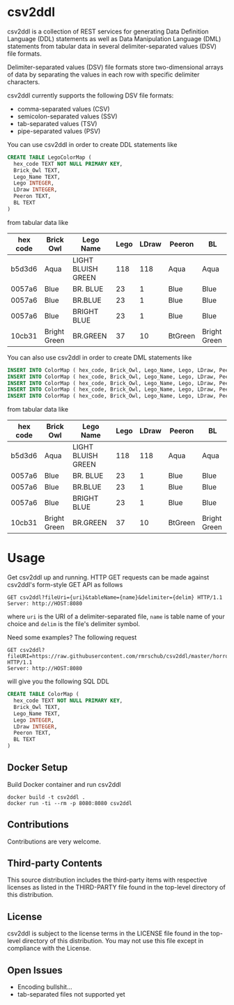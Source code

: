 # csv2ddl
csv2ddl is a collection of REST services for generating Data Definition Language (DDL) statements as well as Data Manipulation Language (DML) statements from tabular data in several delimiter-separated values (DSV) file formats. 

Delimiter-separated values (DSV) file formats store two-dimensional arrays of data by separating the values in each row with specific delimiter characters. 

csv2ddl currently supports the following DSV file formats:
* comma-separated values (CSV)
* semicolon-separated values (SSV)
* tab-separated values (TSV)
* pipe-separated values (PSV)

You can use csv2ddl in order to create DDL statements like
```sql
CREATE TABLE LegoColorMap (
  hex_code TEXT NOT NULL PRIMARY KEY,
  Brick_Owl TEXT,
  Lego_Name TEXT,
  Lego INTEGER,
  LDraw INTEGER,
  Peeron TEXT,
  BL TEXT
)
```
from tabular data like

| hex code | Brick Owl    | Lego Name          | Lego | LDraw | Peeron  | BL           | 
|----------|--------------|--------------------|------|-------|---------|--------------| 
| b5d3d6   | Aqua         | LIGHT BLUISH GREEN | 118  | 118   | Aqua    | Aqua         | 
| 0057a6   | Blue         | BR. BLUE           | 23   | 1     | Blue    | Blue         | 
| 0057a6   | Blue         | BR.BLUE            | 23   | 1     | Blue    | Blue         | 
| 0057a6   | Blue         | BRIGHT BLUE        | 23   | 1     | Blue    | Blue         | 
| 10cb31   | Bright Green | BR.GREEN           | 37   | 10    | BtGreen | Bright Green | 

You can also use csv2ddl in order to create DML statements like
```sql
INSERT INTO ColorMap ( hex_code, Brick_Owl, Lego_Name, Lego, LDraw, Peeron, BL ) VALUES ( 'b5d3d6','Aqua','LIGHT BLUISH GREEN','118','118','Aqua','Aqua' );
INSERT INTO ColorMap ( hex_code, Brick_Owl, Lego_Name, Lego, LDraw, Peeron, BL ) VALUES ( '0057a6','Blue','BR. BLUE','23','1','Blue','Blue' );
INSERT INTO ColorMap ( hex_code, Brick_Owl, Lego_Name, Lego, LDraw, Peeron, BL ) VALUES ( '0057a6','Blue','BR.BLUE','23','1','Blue','Blue' );
INSERT INTO ColorMap ( hex_code, Brick_Owl, Lego_Name, Lego, LDraw, Peeron, BL ) VALUES ( '0057a6','Blue','BRIGHT BLUE','23','1','Blue','Blue' );
INSERT INTO ColorMap ( hex_code, Brick_Owl, Lego_Name, Lego, LDraw, Peeron, BL ) VALUES ( '10cb31','Bright Green','BR.GREEN','37','10','BtGreen','Bright Green' );
```
from tabular data like

| hex code | Brick Owl    | Lego Name          | Lego | LDraw | Peeron  | BL           | 
|----------|--------------|--------------------|------|-------|---------|--------------| 
| b5d3d6   | Aqua         | LIGHT BLUISH GREEN | 118  | 118   | Aqua    | Aqua         | 
| 0057a6   | Blue         | BR. BLUE           | 23   | 1     | Blue    | Blue         | 
| 0057a6   | Blue         | BR.BLUE            | 23   | 1     | Blue    | Blue         | 
| 0057a6   | Blue         | BRIGHT BLUE        | 23   | 1     | Blue    | Blue         | 
| 10cb31   | Bright Green | BR.GREEN           | 37   | 10    | BtGreen | Bright Green | 




# Usage
Get csv2ddl up and running. HTTP GET requests can be made against csv2ddl's form-style GET API as follows
```
GET csv2ddl?fileUri={uri}&tableName={name}&delimiter={delim} HTTP/1.1
Server: http://HOST:8080
```
where `uri` is the URI of a delimiter-separated file, `name` is table name of your choice and `delim` is the file's delimiter symbol.

Need some examples? The following request 
```
GET csv2ddl?fileURI=https://raw.githubusercontent.com/rmrschub/csv2ddl/master/horror/test.csv&tableName=ColorMap&delimiter=; HTTP/1.1
Server: http://HOST:8080

```
will give you the following SQL DDL
```sql
CREATE TABLE ColorMap (
  hex_code TEXT NOT NULL PRIMARY KEY,
  Brick_Owl TEXT,
  Lego_Name TEXT,
  Lego INTEGER,
  LDraw INTEGER,
  Peeron TEXT,
  BL TEXT
)
```


## Docker Setup
 Build Docker container and run csv2ddl 
```{r, engine='bash', count_lines}
docker build -t csv2ddl .
docker run -ti --rm -p 8080:8080 csv2ddl
````

## Contributions
Contributions are very welcome.

## Third-party Contents
This source distribution includes the third-party items with respective licenses as listed in the THIRD-PARTY file found in the top-level directory of this distribution.

## License
csv2ddl is subject to the license terms in the LICENSE file found in the top-level directory of this distribution. 
You may not use this file except in compliance with the License.

## Open Issues
* Encoding bullshit...
* tab-separated files not supported yet